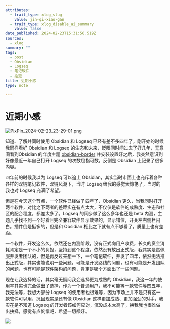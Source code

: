 ```yaml
---
attributes:
  - trait_type: xlog_slug
    value: jin-qi-xiao-gan
  - trait_type: xlog_disable_ai_summary
    value: false
date_published: 2024-02-23T15:31:56.519Z
sources:
  - xlog
summary: ""
tags:
  - post
  - Obsidian
  - Logseq
  - 笔记软件
  - 拖更
title: 近期小感
type: note

---
```


# 近期小感



![PixPin_2024-02-23_23-29-01.png](./attachments/PixPin_2024-02-23_23-29-01.png)

知道、了解并同时使用 Obsidian 和 Logseq 已经有差不多四年了，刚开始的时候我同样看好 Obsidian 和 Logseq 的生态和未来，眨眼间时间过去了好几年，无意间看到Obsidian 的年度主题 [obsidian-border](https://t.co/tg76DBTaMM) 并安装设置好之后，我突然意识到好像最近一年自己打开 Logseq 的次数屈指可数，反倒是 Obsidian 上记录了很多内容。

四年前的时候我以为 Logseq 可以追上 Obsidian，其实当时市面上也充斥着各种各样的双链笔记软件，双链风潮下，当时 Logseq 给我的感觉太惊艳了，当时的我也对 Logseq 充满了希望。

但是在今天这个节点，一个软件已经做了四年了，Obsidian 更久，当我同时打开两个软件，对比之下两者的差距实在有点太大，不仅仅是软件的成熟度、生态和社区的配合程度，都差太多了。Logseq 的同步做了这么多年也还是 beta 内测，主题几乎找不到一个好看且完全兼容软件显示效果的，显示错位，开关左右侧栏闪白。插件倒是挺多的，但是和 Obsidian 相比之下就有点不够看了，质量上也有差距。

一个软件，开发这么久，依然还在内测阶段，没有正式向用户收费，长久的资金消耗肯定是一个不小的负担，坚持到这个程度，依然没有放出正式版，我其实是蛮佩服开发者团队的，但是再反过来想一下，一个笔记软件，开发了四年，依然无法推出正式版，其实也能说明一些问题，可能是开发路线的问题，也有可能是开发团队的问题，也有可能是软件架构的问题，肯定是哪个方面出了一些问题。

现在让我选择的话，其实毫无疑问我会选择更为成熟的 Obsidian，我这一年的使用率其实也完全做出了选择，作为一个普通用户，我不可能等一款软件等四五年，我无法等，我想大部分 Logseq 的使用者也很难等，因为市场上并不是只有这一款软件可以用，况且现实是还有像 Obsidian 这样更加成熟、更加强劲的对手，我实在是不知道 Logseq 的开发者该如何应对，沉没成本太高了，换我我也很难做出抉择，感觉有点惋惜吧，希望一切都好。



![](./attachments/QmPLk58m8ETaiSBrN2KhuDxbv2wxkkJmWsxvBwkHLh9VfB)